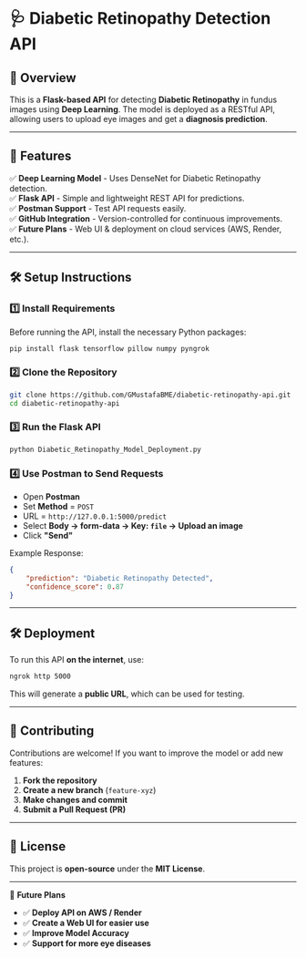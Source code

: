 # 🩺 Diabetic Retinopathy Detection API

## 📌 Overview
This is a **Flask-based API** for detecting **Diabetic Retinopathy** in fundus images using **Deep Learning**. The model is deployed as a RESTful API, allowing users to upload eye images and get a **diagnosis prediction**.

---

## 🚀 Features
✅ **Deep Learning Model** - Uses DenseNet for Diabetic Retinopathy detection.  
✅ **Flask API** - Simple and lightweight REST API for predictions.  
✅ **Postman Support** - Test API requests easily.  
✅ **GitHub Integration** - Version-controlled for continuous improvements.  
✅ **Future Plans** - Web UI & deployment on cloud services (AWS, Render, etc.).

---

## 🛠️ Setup Instructions
### **1️⃣ Install Requirements**
Before running the API, install the necessary Python packages:
```bash
pip install flask tensorflow pillow numpy pyngrok
```

### **2️⃣ Clone the Repository**
```bash
git clone https://github.com/GMustafaBME/diabetic-retinopathy-api.git
cd diabetic-retinopathy-api
```

### **3️⃣ Run the Flask API**
```bash
python Diabetic_Retinopathy_Model_Deployment.py
```

### **4️⃣ Use Postman to Send Requests**
- Open **Postman**  
- Set **Method** = `POST`  
- URL = `http://127.0.0.1:5000/predict`
- Select **Body → form-data → Key: `file` → Upload an image**
- Click **"Send"**

Example Response:
```json
{
    "prediction": "Diabetic Retinopathy Detected",
    "confidence_score": 0.87
}
```

---

## 🛠️ Deployment
To run this API **on the internet**, use:
```bash
ngrok http 5000
```
This will generate a **public URL**, which can be used for testing.

---

## 🤝 Contributing
Contributions are welcome! If you want to improve the model or add new features:
1. **Fork the repository**
2. **Create a new branch** (`feature-xyz`)
3. **Make changes and commit**
4. **Submit a Pull Request (PR)**

---

## 📝 License
This project is **open-source** under the **MIT License**.

---

🎯 **Future Plans**
- ✅ **Deploy API on AWS / Render**
- ✅ **Create a Web UI for easier use**
- ✅ **Improve Model Accuracy**
- ✅ **Support for more eye diseases**
